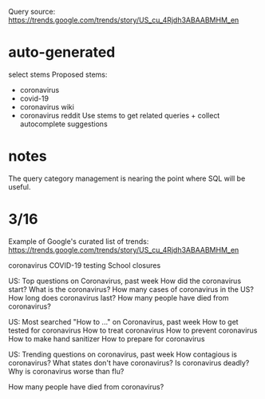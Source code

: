 Query source:
https://trends.google.com/trends/story/US_cu_4Rjdh3ABAABMHM_en

# auto-generated
select stems
Proposed stems:
* coronavirus
* covid-19
* coronavirus wiki
* coronavirus reddit
Use stems to get related queries + collect autocomplete suggestions


# notes
The query category management is nearing the point where SQL will be useful.


# 3/16
Example of Google's curated list of trends:
https://trends.google.com/trends/story/US_cu_4Rjdh3ABAABMHM_en

coronavirus
COVID-19
testing
School closures

US: Top questions on Coronavirus, past week 
How did the coronavirus start?
What is the coronavirus? 
How many cases of coronavirus in the US?
How long does coronavirus last? 
How many people have died from coronavirus?

US: Most searched "How to ..." on Coronavirus, past week 
How to get tested for coronavirus
How to treat coronavirus
How to prevent coronavirus
How to make hand sanitizer
How to prepare for coronavirus

US: Trending questions on coronavirus, past week 
How contagious is coronavirus?
What states don't have coronavirus? 
Is coronavirus deadly?
Why is coronavirus worse than flu?

How many people have died from coronavirus? 